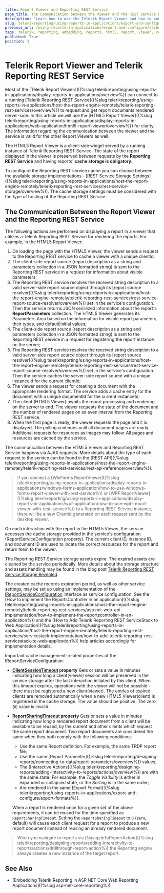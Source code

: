 ```yaml
---
title: Report Viewer and Reporting REST Service
page_title: The Communication between the Viewer and the REST Service Explained
description: "Learn how to use the Telerik Report Viewer and how to configure the Telerik Reporting REST Service so that they can communicate fluently."
slug: telerikreporting/using-reports-in-applications/export-and-configure/cache-management/html5-report-viewer-and-reporting-rest-services
previous_url: /using-reports-in-applications/export-and-configure/cache-management/html5-report-viewer-and-reporting-rest-services, /using-telerik-reporting-in-applications-rest-service-cache-management-overview
tags: telerik, reporting, embedding, reports, html5, report, viewer, reporting, rest, service
published: True
position: 3
---
```


# Telerik Report Viewer and Telerik Reporting REST Service

Most of the [Telerik Report Viewers]({%slug telerikreporting/using-reports-in-applications/display-reports-in-applications/overview%}) can connect to a running [Telerik Reporting REST Service]({%slug telerikreporting/using-reports-in-applications/host-the-report-engine-remotely/telerik-reporting-rest-services/overview%}) to request and get report documents rendered server-side. In this article we will use the [HTML5 Report Viewer]({%slug telerikreporting/using-reports-in-applications/display-reports-in-applications/web-application/html5-report-viewer/overview%}) for clarity. The information regarding the communication between the viewer and the service is valid for the other Report Viewers as well.

The HTML5 Report Viewer is a client-side widget served by a running instance of Telerik Reporting REST Service. The state of the report displayed in the viewer is preserved between requests by the __Reporting REST Service__ and having reports' __cache storage is obligatory__.

To configure the Reporting REST service cache you can choose between the available storage implementations - [REST Service Storage Settings]({%slug telerikreporting/using-reports-in-applications/host-the-report-engine-remotely/telerik-reporting-rest-services/rest-service-storage/overview%}). The cache storage settings must be considered with the type of hosting of the Reporting REST Service.

## The Communication Between the Report Viewer and the Reporting REST Service

The following actions are performed on displaying a report in a viewer that utilizes a Telerik Reporting REST Service for rendering the reports. For example, in the HTML5 Report Viewer:

1. On loading the page with the HTML5 Viewer, the viewer sends a request to the Reporting REST service to cache a viewer with a unique clientId;
1. The client-side report source (report description as a string and parameters collection in a JSON formatted string) is sent to the Reporting REST service in a request for information about visible parameters;
1. The Reporting REST service resolves the received string description to a valid server-side report source object through its [report source resolver]({%slug telerikreporting/using-reports-in-applications/host-the-report-engine-remotely/telerik-reporting-rest-services/rest-service-report-source-resolver/overview%}) set in the service's configuration. Then the service returns JSON serialized information about the report's __ReportParameters__ collection. The HTML5 Viewer generates its Parameters Area based on the information for visible report parameters, their types, and default|initial values;
1. The client-side report source (report description as a string and parameters collection in a JSON formatted string) is sent to the Reporting REST service in a request for registering the report instance on the server;
1. The Reporting REST service resolves the received string description to a valid server-side report source object through its [report source resolver]({%slug telerikreporting/using-reports-in-applications/host-the-report-engine-remotely/telerik-reporting-rest-services/rest-service-report-source-resolver/overview%}) set in the service's configuration. Then the service caches the server-side report source with a unique instanceId for the current clientId;
1. The viewer sends a request for creating a document with the appropriate rendering format. The service adds a cache entry for the document with a unique documentId for the current instanceId;
1. The client (HTML5 Viewer) awaits the report processing and rendering on the server to end. The viewer requests the state of the document and the number of rendered pages on an even interval from the Reporting REST service.
1. When the first page is ready, the viewer requests the page and it is displayed. The polling continues until all document pages are ready. Additional requests for resources as images may follow. All pages and resources are cached by the service.

The communication between the HTML5 Viewer and Reporting REST Service happens via AJAX requests. More details about the type of each request to the service can be found in the [REST API]({%slug telerikreporting/using-reports-in-applications/host-the-report-engine-remotely/telerik-reporting-rest-services/rest-api-reference/overview%}).

> If you connect a [WinForms ReportViewer]({%slug telerikreporting/using-reports-in-applications/display-reports-in-applications/windows-forms-application/how-to-use-windows-forms-report-viewer-with-rest-service%}) or [WPF ReportViewer]({%slug telerikreporting/using-reports-in-applications/display-reports-in-applications/wpf-application/how-to-use-wpf-report-viewer-with-rest-service%}) to a Reporting REST Service instance, there will be a new ClientId generated on each request sent by the desktop viewer.

On each interaction with the report in the HTML5 Viewer, the service accesses the cache storage provided in the service's configuration (ReportServiceConfiguration property). The current client ID, instance ID, and document ID are used to locate the correct resources for the report and return them to the viewer.

The Reporting REST Service storage assets expire. The expired assets are cleaned by the service periodically. More details about the storage structure and assets handling may be found in the blog post [Telerik Reporting REST Service Storage Revealed](https://www.telerik.com/blogs/telerik-reporting-rest-service-storage-revealed).

The created cache records expiration period, as well as other service settings, may be set up using an implementation of the  [IReportServiceConfiguration](/api/Telerik.Reporting.Services.IReportServiceConfiguration) interface as service configuration. See the [How to implement the ReportsController in an application]({%slug telerikreporting/using-reports-in-applications/host-the-report-engine-remotely/telerik-reporting-rest-services/asp.net-web-api-implementation/how-to-implement-the-reportscontroller-in-an-application%}) and the [How to Add Telerik Reporting REST ServiceStack to Web Application]({%slug telerikreporting/using-reports-in-applications/host-the-report-engine-remotely/telerik-reporting-rest-services/servicestack-implementation/how-to-add-telerik-reporting-rest-servicestack-to-web-application%}) help articles accordingly for implementation details.

Important cache management-related properties of the IReportServiceConfiguration:

* __[ClientSessionTimeout](/api/Telerik.Reporting.Services.IReportServiceConfiguration#Telerik_Reporting_Services_IReportServiceConfiguration_ClientSessionTimeout) property__ Gets or sets a value in minutes indicating how long a client(viewer) session will be preserved in the service storage after the last interaction initiated by this client. When this timeout expires, operations with the viewer will not be possible - there must be registered a new client(viewer). The entries of expired clients are removed automatically when a new HTML5 Viewer(client) is registered in the cache storage. The value should be positive. The zero (`0`) value is invalid.
* __[ReportSharingTimeout](/api/Telerik.Reporting.Services.IReportServiceConfiguration#Telerik_Reporting_Services_IReportServiceConfiguration_ReportSharingTimeout) property__ Gets or sets a value in minutes indicating how long a rendered report document from a client will be available to be reused, by the current and other clients which request the same report document. Two report documents are considered the same when they both comply with the following conditions:
	+ Use the same Report definition. For example, the same TRDP report file;
	+ Use the same [Report Parameter]({%slug telerikreporting/designing-reports/connecting-to-data/report-parameters/overview%}) values;
	+ The [Interactive Actions]({%slug telerikreporting/designing-reports/adding-interactivity-to-reports/actions/overview%}) are with the same state. For example, the _Toggle Visibility_ is either in expanded or collapsed state, or the _Sorting_ is in the same order;
	+ Are rendered in the same [Export Format]({%slug telerikreporting/using-reports-in-applications/export-and-configure/export-formats%}).

	When a report is rendered once for a given set of the above requirements, it can be reused for the time specified as `ReportSharingTimeout`. Setting the `ReportSharingTimeout` to `0` (`zero`, default) will cause each client request for a report to produce a new report document instead of reusing an already rendered document.

> When you navigate to reports via [NavigateToReportAction]({%slug telerikreporting/designing-reports/adding-interactivity-to-reports/actions/drillthrough-report-action%}) the Reporting engine always creates a new instance of the target report.

## See Also

* [Embedding Telerik Reporting in ASP.NET Core Web Reporting Applications]({%slug asp-net-core-reporting%})
